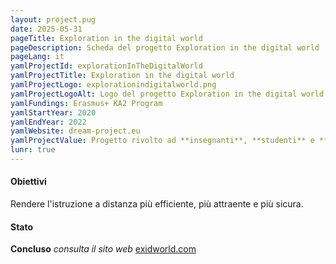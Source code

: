```yaml
---
layout: project.pug
date: 2025-05-31
pageTitle: Exploration in the digital world
pageDescription: Scheda del progetto Exploration in the digital world
pageLang: it
yamlProjectId: explorationInTheDigitalWorld
yamlProjectTitle: Exploration in the digital world
yamlProjectLogo: explorationindigitalworld.png
yamlProjectLogoAlt: Logo del progetto Exploration in the digital world
yamlFundings: Erasmus+ KA2 Program
yamlStartYear: 2020
yamlEndYear: 2022
yamlWebsite: dream-project.eu
yamlProjectValue: Progetto rivolto ad **insegnanti**, **studenti** e **genitori** per migliorare le loro competenze digitali. Nello specifico, consente agli insegnanti di utilizzare i contenuti digitali in modo efficace in classe e agli studenti di preparare e utilizzare materiali digitali pratici e istruttivi, utilizzando  l’ambiente digitale in modo responsabile e sicuro. Infine consente ai genitori di orientare correttamente i propri figli su come utilizzare tali strumenti in modo più sicuro e responsabile. 
lunr: true
---
```


#### Obiettivi

Rendere l'istruzione a distanza più efficiente, più attraente e più sicura.

#### Stato
**Concluso**
*consulta il sito web* [exidworld.com](https://www.exdiworld.com/en/home-page/)